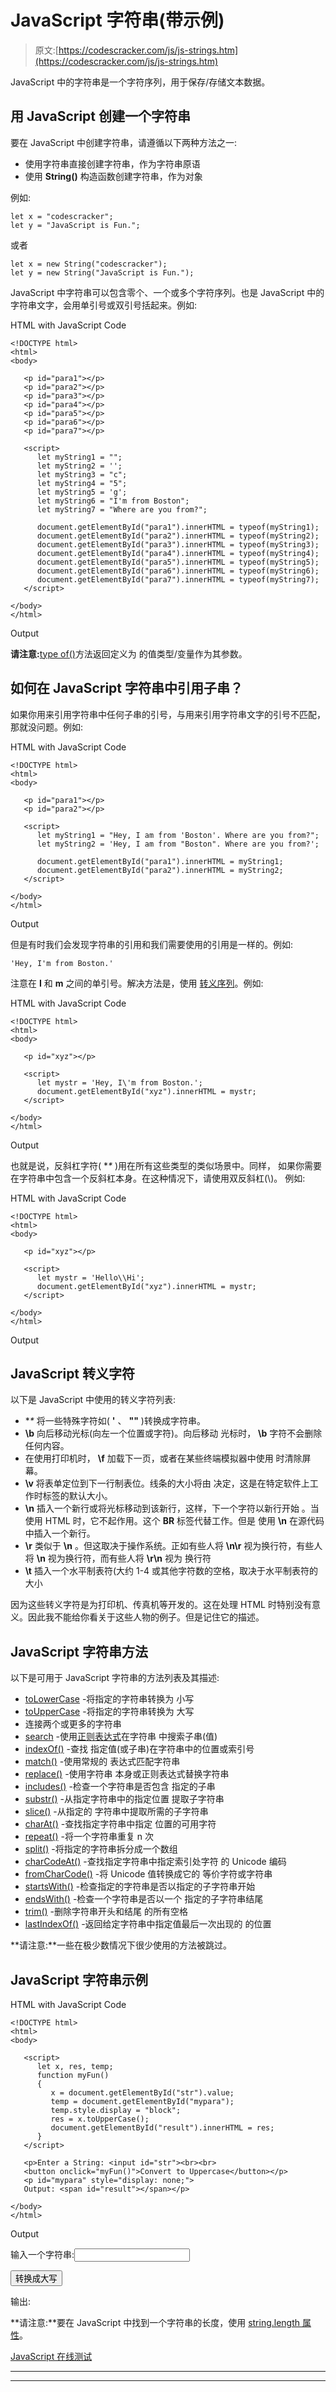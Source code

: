# JavaScript 字符串(带示例)

> 原文:[https://codescracker.com/js/js-strings.htm](https://codescracker.com/js/js-strings.htm)

JavaScript 中的字符串是一个字符序列，用于保存/存储文本数据。

## 用 JavaScript 创建一个字符串

要在 JavaScript 中创建字符串，请遵循以下两种方法之一:

*   使用字符串直接创建字符串，作为字符串原语
*   使用 **String()** 构造函数创建字符串，作为对象

例如:

```
let x = "codescracker";
let y = "JavaScript is Fun.";
```

或者

```
let x = new String("codescracker");
let y = new String("JavaScript is Fun.");
```

JavaScript 中字符串可以包含零个、一个或多个字符序列。也是 JavaScript 中的字符串文字，会用单引号或双引号括起来。例如:

HTML with JavaScript Code

```
<!DOCTYPE html>
<html>
<body>

   <p id="para1"></p>
   <p id="para2"></p>
   <p id="para3"></p>
   <p id="para4"></p>
   <p id="para5"></p>
   <p id="para6"></p>
   <p id="para7"></p>

   <script>
      let myString1 = "";
      let myString2 = '';
      let myString3 = "c";
      let myString4 = "5";
      let myString5 = 'g';
      let myString6 = "I'm from Boston";
      let myString7 = "Where are you from?";

      document.getElementById("para1").innerHTML = typeof(myString1);
      document.getElementById("para2").innerHTML = typeof(myString2);
      document.getElementById("para3").innerHTML = typeof(myString3);
      document.getElementById("para4").innerHTML = typeof(myString4);
      document.getElementById("para5").innerHTML = typeof(myString5);
      document.getElementById("para6").innerHTML = typeof(myString6);
      document.getElementById("para7").innerHTML = typeof(myString7);
   </script>

</body>
</html>
```

Output

**请注意:**[type of()](/js/js-typeof.htm)方法返回定义为 的值类型/变量作为其参数。

## 如何在 JavaScript 字符串中引用子串？

如果你用来引用字符串中任何子串的引号，与用来引用字符串文字的引号不匹配，那就没问题。例如:

HTML with JavaScript Code

```
<!DOCTYPE html>
<html>
<body>

   <p id="para1"></p>
   <p id="para2"></p>

   <script>
      let myString1 = "Hey, I am from 'Boston'. Where are you from?";
      let myString2 = 'Hey, I am from "Boston". Where are you from?';

      document.getElementById("para1").innerHTML = myString1;
      document.getElementById("para2").innerHTML = myString2;
   </script>

</body>
</html>
```

Output

但是有时我们会发现字符串的引用和我们需要使用的引用是一样的。例如:

```
'Hey, I'm from Boston.'
```

注意在 **I** 和 **m** 之间的单引号。解决方法是，使用 [转义序列](#a)。例如:

HTML with JavaScript Code

```
<!DOCTYPE html>
<html>
<body>

   <p id="xyz"></p>

   <script>
      let mystr = 'Hey, I\'m from Boston.';
      document.getElementById("xyz").innerHTML = mystr;
   </script>

</body>
</html>
```

Output

也就是说，反斜杠字符( **\** )用在所有这些类型的类似场景中。同样， 如果你需要在字符串中包含一个反斜杠本身。在这种情况下，请使用双反斜杠(\\)。 例如:

HTML with JavaScript Code

```
<!DOCTYPE html>
<html>
<body>

   <p id="xyz"></p>

   <script>
      let mystr = 'Hello\\Hi';
      document.getElementById("xyz").innerHTML = mystr;
   </script>

</body>
</html>
```

Output

## JavaScript 转义字符

以下是 JavaScript 中使用的转义字符列表:

*   **\** 将一些特殊字符如( **'** 、 **""** )转换成字符串。
*   **\b** 向后移动光标(向左一个位置或字符)。向后移动 光标时， **\b** 字符不会删除任何内容。
*   在使用打印机时， **\f** 加载下一页，或者在某些终端模拟器中使用 时清除屏幕。
*   **\v** 将表单定位到下一行制表位。线条的大小将由 决定，这是在特定软件上工作时标签的默认大小。
*   **\n** 插入一个新行或将光标移动到该新行，这样，下一个字符以新行开始 。当使用 HTML 时，它不起作用。这个 **BR** 标签代替工作。但是 使用 **\n** 在源代码中插入一个新行。
*   **\r** 类似于 **\n** 。但这取决于操作系统。正如有些人将 **\n\r** 视为换行符，有些人将 **\n** 视为换行符，而有些人将 **\r\n** 视为 换行符
*   **\t** 插入一个水平制表符(大约 1-4 或其他字符数的空格，取决于水平制表符的大小

因为这些转义字符是为打印机、传真机等开发的。这在处理 HTML 时特别没有意义。因此我不能给你看关于这些人物的例子。但是记住它的描述。

## JavaScript 字符串方法

以下是可用于 JavaScript 字符串的方法列表及其描述:

*   [toLowerCase](/js/js-toLowerCase-string.htm) -将指定的字符串转换为 小写
*   [toUpperCase](/js/js-toUpperCase-string.htm) -将指定的字符串转换为 大写
*   连接两个或更多的字符串
*   [search](/js/js-search-string.htm) -使用[正则表达式](/js/js-regular-expression.htm)在字符串 中搜索子串(值)
*   [indexOf()](/js/js-indexOf-string.htm) -查找 指定值(或子串)在字符串中的位置或索引号
*   [match()](/js/js-match-string.htm) -使用常规的 表达式匹配字符串
*   [replace()](/js/js-replace-string.htm) -使用字符串 本身或正则表达式替换字符串
*   [includes()](/js/js-includes-string.htm) -检查一个字符串是否包含 指定的子串
*   [substr()](/js/js-substr-string.htm) -从指定字符串中的指定位置 提取子字符串
*   [slice()](/js/js-slice-string.htm) -从指定的 字符串中提取所需的子字符串
*   [charAt()](/js/js-charAt-string.htm) -查找指定字符串中指定 位置的可用字符
*   [repeat()](/js/js-repeat-string.htm) -将一个字符串重复 n 次
*   [split()](/js/js-split-string.htm) -将指定的字符串拆分成一个数组
*   [charCodeAt()](/js/js-charCodeAt-string.htm) -查找指定字符串中指定索引处字符 的 Unicode 编码
*   [fromCharCode()](/js/js-fromCharCode-string.htm) -将 Unicode 值转换成它的 等价字符或字符串
*   [startsWith()](/js/js-startsWith-string.htm) -检查指定的字符串是否以指定的子字符串开始
*   [endsWith()](/js/js-endsWith-string.htm) -检查一个字符串是否以一个 指定的子字符串结尾
*   [trim()](/js/js-trim-string.htm) -删除字符串开头和结尾 的所有空格
*   [lastIndexOf()](/js/js-lastIndexOf-string.htm) -返回给定字符串中指定值最后一次出现的 的位置

**请注意:**一些在极少数情况下很少使用的方法被跳过。

## JavaScript 字符串示例

HTML with JavaScript Code

```
<!DOCTYPE html>
<html>
<body>

   <script>
      let x, res, temp;
      function myFun()
      {
         x = document.getElementById("str").value;
         temp = document.getElementById("mypara");
         temp.style.display = "block";
         res = x.toUpperCase();
         document.getElementById("result").innerHTML = res;
      }
   </script>

   <p>Enter a String: <input id="str"><br><br>
   <button onclick="myFun()">Convert to Uppercase</button></p>
   <p id="mypara" style="display: none;">
   Output: <span id="result"></span></p>

</body>
</html>
```

Output

输入一个字符串:<input id="str">

<button onclick="myFun()">转换成大写</button>

输出:

**请注意:**要在 JavaScript 中找到一个字符串的长度，使用 [string.length 属性](/js/js-string-length.htm)。

[JavaScript 在线测试](/exam/showtest.php?subid=6)

* * *

* * *